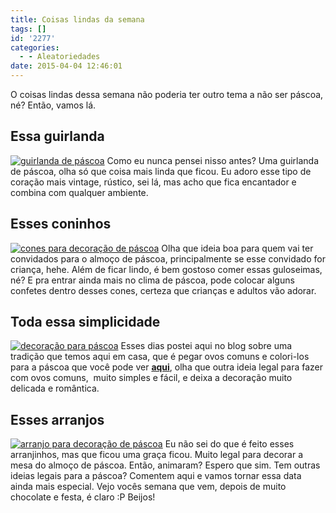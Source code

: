 ```yaml
---
title: Coisas lindas da semana
tags: []
id: '2277'
categories:
  - - Aleatoriedades
date: 2015-04-04 12:46:01
---
```


O coisas lindas dessa semana não poderia ter outro tema a não ser páscoa, né? Então, vamos lá.

## Essa guirlanda

[![guirlanda de páscoa](/images/2015/04/4fb01ad68bfb805e05c70302fdc4fee4.jpg)](/images/2015/04/4fb01ad68bfb805e05c70302fdc4fee4.jpg) Como eu nunca pensei nisso antes? Uma guirlanda de páscoa, olha só que coisa mais linda que ficou. Eu adoro esse tipo de coração mais vintage, rústico, sei lá, mas acho que fica encantador e combina com qualquer ambiente.

## Esses coninhos

[![cones para decoração de páscoa ](/images/2015/04/d5dc7b1e4927bc2f1fd222ab4a699c00-684x1024.jpg)](/images/2015/04/d5dc7b1e4927bc2f1fd222ab4a699c00.jpg) Olha que ideia boa para quem vai ter convidados para o almoço de páscoa, principalmente se esse convidado for criança, hehe. Além de ficar lindo, é bem gostoso comer essas guloseimas, né? E pra entrar ainda mais no clima de páscoa, pode colocar alguns confetes dentro desses cones, certeza que crianças e adultos vão adorar.

## Toda essa simplicidade

[![decoração para páscoa ](/images/2015/04/38750a9c1a765b32c10eac911a5d90cd-683x1024.jpg)](/images/2015/04/38750a9c1a765b32c10eac911a5d90cd.jpg) Esses dias postei aqui no blog sobre uma tradição que temos aqui em casa, que é pegar ovos comuns e colori-los para a páscoa que você pode ver **[aqui](http://natalia.blog.br/2015/03/30/decoracao-criativa-para-a-pascoa' "aqui")**, olha que outra ideia legal para fazer com ovos comuns,  muito simples e fácil, e deixa a decoração muito delicada e romântica.

## Esses arranjos

[![arranjo para decoração de páscoa ](/images/2015/04/9508d23a2c7abaaecb006649c643cb04.jpg)](/images/2015/04/9508d23a2c7abaaecb006649c643cb04.jpg) Eu não sei do que é feito esses arranjinhos, mas que ficou uma graça ficou. Muito legal para decorar a mesa do almoço de páscoa. Então, animaram? Espero que sim. Tem outras ideias legais para a páscoa? Comentem aqui e vamos tornar essa data ainda mais especial. Vejo vocês semana que vem, depois de muito chocolate e festa, é claro :P Beijos!
